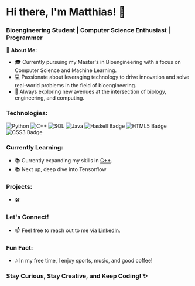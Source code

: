 # Hi there, I'm Matthias! 👋

### Bioengineering Student | Computer Science Enthusiast | Programmer

🌱 **About Me:**
- 🎓 Currently pursuing my Master's in Bioengineering with a focus on Computer Science and Machine Learning.
- 💻 Passionate about leveraging technology to drive innovation and solve real-world problems in the field of bioengineering.
- 🚀 Always exploring new avenues at the intersection of biology, engineering, and computing.

### Technologies:
![Python](https://img.shields.io/badge/-Python-000?&logo=Python)
![C++](https://img.shields.io/badge/-C++-blue?logo=cplusplus)
![SQL](https://img.shields.io/badge/-SQL-000?&logo=MySQL)
![Java](https://img.shields.io/badge/Java-ED8B00?style=for-the-badge&logo=openjdk&logoColor=white)
![Haskell Badge](https://img.shields.io/badge/Haskell-5D4F85?logo=haskell&logoColor=fff&style=for-the-badge)
![HTML5 Badge](https://img.shields.io/badge/HTML5-E34F26?logo=html5&logoColor=fff&style=flat)
![CSS3 Badge](https://img.shields.io/badge/CSS3-1572B6?logo=css3&logoColor=fff&style=flat)


### Currently Learning:
- 📚 Currently expanding my skills in [C++](https://github.com/MatzeLopi/c4everyone).
- 📚 Next up, deep dive into Tensorflow

### Projects:
- 🛠️ 

### Let's Connect!
- 📫 Feel free to reach out to me via [LinkedIn](https://www.linkedin.com/in/matthias-lopinski-4936841a2/).

### Fun Fact:
- 🎶 In my free time, I enjoy sports, music, and good coffee!

### Stay Curious, Stay Creative, and Keep Coding! ✨
